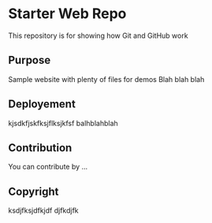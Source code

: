 # Starter Web Repo

This repository is for showing how Git and GitHub work

## Purpose

Sample website with plenty of files for demos
Blah blah blah

## Deployement

kjsdkfjskfksjflksjkfsf
balhblahblah

## Contribution

You can contribute by ...

## Copyright
ksdjfksjdfkjdf
djfkdjfk
